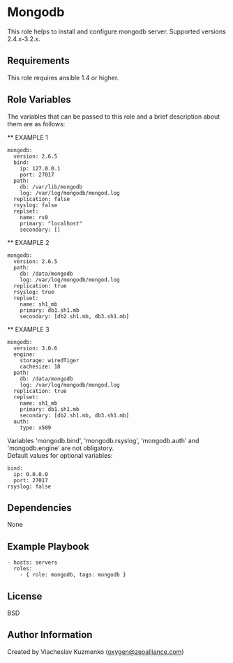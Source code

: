 Mongodb
=======

This role helps to install and configure mongodb server. Supported versions 2.4.x-3.2.x.

Requirements
------------

This role requires ansible 1.4 or higher.

Role Variables
--------------

The variables that can be passed to this role and a brief description about them are as follows:

** EXAMPLE 1

    mongodb:
      version: 2.6.5
      bind:
        ip: 127.0.0.1
        port: 27017
      path:
        db: /var/lib/mongodb
        log: /var/log/mongodb/mongod.log
      replication: false
      rsyslog: false
      replset:
        name: rs0
        primary: "localhost"
        secondary: []

** EXAMPLE 2

    mongodb:
      version: 2.6.5
      path:
        db: /data/mongodb
        log: /var/log/mongodb/mongod.log
      replication: true
      rsyslog: true
      replset:
        name: sh1_mb
        primary: db1.sh1.mb
        secondary: [db2.sh1.mb, db3.sh1.mb]

** EXAMPLE 3

    mongodb:
      version: 3.0.6
      engine:
        storage: wiredTiger
        cachesize: 18
      path:
        db: /data/mongodb
        log: /var/log/mongodb/mongod.log
      replication: true
      replset:
        name: sh1_mb
        primary: db1.sh1.mb
        secondary: [db2.sh1.mb, db3.sh1.mb]
      auth:
        type: x509

Variables 'mongodb.bind', 'mongodb.rsyslog', 'mongodb.auth' and 'mongodb.engine' are not obligatory.  
Default values for optional variables:

    bind:
      ip: 0.0.0.0
      port: 27017
    rsyslog: false

Dependencies
------------

None

Example Playbook
----------------

    - hosts: servers
      roles:
        - { role: mongodb, tags: mongodb }

License
-------

BSD

Author Information
------------------

Created by Viacheslav Kuzmenko (oxygen@zeoalliance.com)
